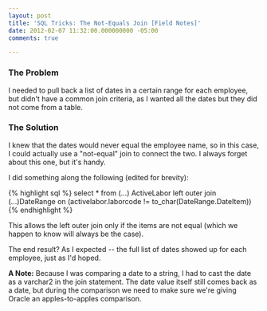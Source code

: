 ```yaml
---
layout: post
title: 'SQL Tricks: The Not-Equals Join [Field Notes]'
date: 2012-02-07 11:32:00.000000000 -05:00
comments: true

---
```

### The Problem
I needed to pull back a list of dates in a certain range for each employee, but didn't have a common join criteria, as I wanted all the dates but they did not come from a table.

### The Solution
I knew that the dates would never equal the employee name, so in this case, I could actually use a "not-equal" join to connect the two. I always forget about this one, but it's handy.

I did something along the following (edited for brevity):

{% highlight sql %}
select * from (...) ActiveLabor 
    left outer join (...)DateRange 
    on (activelabor.laborcode != to_char(DateRange.DateItem))
{% endhighlight %}

This allows the left outer join only if the items are not equal (which we happen to know will always be the case).

The end result? As I expected -- the full list of dates showed up for each employee, just as I'd hoped.

**A Note:** Because I was comparing a date to a string, I had to cast the date as a varchar2 in the join statement. The date value itself still comes back as a date, but during the comparison we need to make sure we're giving Oracle an apples-to-apples comparison.
